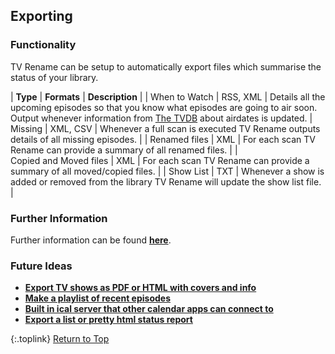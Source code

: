 <!-- START EXPORTING ------------------------- -->
## Exporting

### Functionality

TV Rename can be setup to automatically export files which summarise the status of your library.

| **Type** | **Formats** | **Description** |
| When&nbsp;to&nbsp;Watch | RSS,&nbsp;XML | Details all the upcoming episodes so that you know what episodes are going to air soon. Output whenever information from [The&nbsp;TVDB](http://thetvdb.com 'Visit thetvdb.com') about airdates is updated. 
| Missing | XML,&nbsp;CSV | Whenever a full scan is executed TV Rename outputs details of all missing episodes. |
| Renamed&nbsp;files | XML | For each scan TV Rename can provide a summary of all renamed files. |
| Copied&nbsp;and&nbsp;Moved&nbsp;files | XML | For each scan TV Rename can provide a summary of all moved/copied files. |
| Show&nbsp;List | TXT | Whenever a show is added or removed from the library TV Rename will update the show list file. |

### Further Information

Further information can be found [**here**](http://test.ab-tec.co.uk/manual/options/#the-automatic-export-tab "Read about Automatic Export").

### Future Ideas

* [**Export TV shows as PDF or HTML with covers and info**](http://ideas.theideawall.com/TVRename/Forum/TopicDetails/e345b5b9-4641-4521-9162-366ffc566486 "Visit the Idea Wall")
* [**Make a playlist of recent episodes**](https://github.com/TV-Rename/tvrename/issues/27 "Visit TV Rename on GitHub")
* [**Built in ical server that other calendar apps can connect to**](https://github.com/TV-Rename/tvrename/issues/37 "Visit TV Rename on GitHub")
* [**Export a list or pretty html status report**](https://github.com/TV-Rename/tvrename/issues/28 "Visit TV Rename on GitHub")

{:.toplink}
[Return to Top]()
<!-- END EXPORTING --------------------------- -->